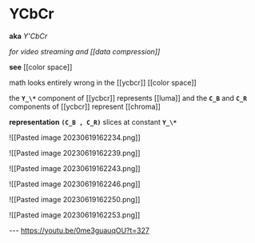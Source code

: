 # YCbCr

**aka** _Y'CbCr_

_for video streaming and [[data compression]]_

**see** [[color space]]

math looks entirely wrong in the [[ycbcr]] [[color space]]

the **`Y_\*`** component of [[ycbcr]] represents [[luma]] and the **`C_B`** and **`C_R`** components of [[ycbcr]] represent [[chroma]]

**representation** **`(C_B , C_R)`** slices at constant **`Y_\*`**

![[Pasted image 20230619162234.png]]

![[Pasted image 20230619162239.png]]

![[Pasted image 20230619162243.png]]

![[Pasted image 20230619162246.png]]

![[Pasted image 20230619162250.png]]

![[Pasted image 20230619162253.png]]

--- <https://youtu.be/0me3guauqOU?t=327>

